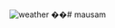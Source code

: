 ![weather](https://github.com/aakashsaini09/mausam/assets/121600651/00ec3491-e340-4ebc-98c9-f21a74374b78)
��#   m a u s a m 
 
 
